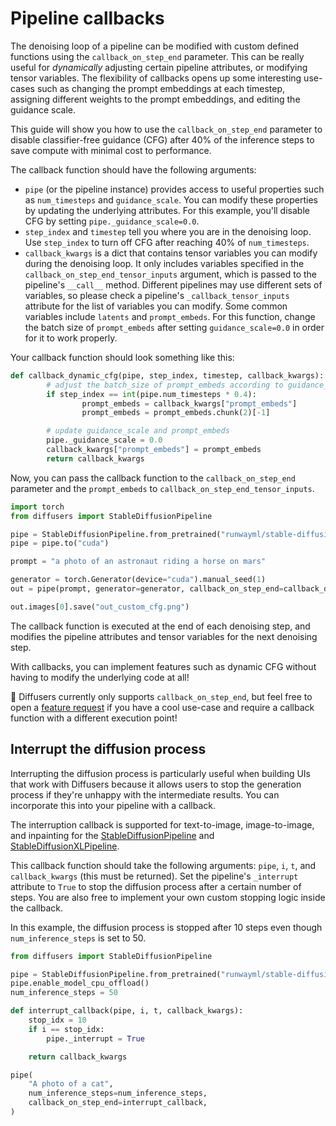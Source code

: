 <!--Copyright 2023 The HuggingFace Team. All rights reserved.

Licensed under the Apache License, Version 2.0 (the "License"); you may not use this file except in compliance with
the License. You may obtain a copy of the License at

http://www.apache.org/licenses/LICENSE-2.0

Unless required by applicable law or agreed to in writing, software distributed under the License is distributed on
an "AS IS" BASIS, WITHOUT WARRANTIES OR CONDITIONS OF ANY KIND, either express or implied. See the License for the
specific language governing permissions and limitations under the License.
-->

# Pipeline callbacks

The denoising loop of a pipeline can be modified with custom defined functions using the `callback_on_step_end` parameter. This can be really useful for *dynamically* adjusting certain pipeline attributes, or modifying tensor variables. The flexibility of callbacks opens up some interesting use-cases such as changing the prompt embeddings at each timestep, assigning different weights to the prompt embeddings, and editing the guidance scale.

This guide will show you how to use the `callback_on_step_end` parameter to disable classifier-free guidance (CFG) after 40% of the inference steps to save compute with minimal cost to performance.

The callback function should have the following arguments:

* `pipe` (or the pipeline instance) provides access to useful properties such as `num_timesteps` and `guidance_scale`. You can modify these properties by updating the underlying attributes. For this example, you'll disable CFG by setting `pipe._guidance_scale=0.0`.
* `step_index` and `timestep` tell you where you are in the denoising loop. Use `step_index` to turn off CFG after reaching 40% of `num_timesteps`.
* `callback_kwargs` is a dict that contains tensor variables you can modify during the denoising loop. It only includes variables specified in the `callback_on_step_end_tensor_inputs` argument, which is passed to the pipeline's `__call__` method. Different pipelines may use different sets of variables, so please check a pipeline's `_callback_tensor_inputs` attribute for the list of variables you can modify. Some common variables include `latents` and `prompt_embeds`. For this function, change the batch size of `prompt_embeds` after setting `guidance_scale=0.0` in order for it to work properly.

Your callback function should look something like this:

```python
def callback_dynamic_cfg(pipe, step_index, timestep, callback_kwargs):
        # adjust the batch_size of prompt_embeds according to guidance_scale
        if step_index == int(pipe.num_timesteps * 0.4):
                prompt_embeds = callback_kwargs["prompt_embeds"]
                prompt_embeds = prompt_embeds.chunk(2)[-1]

        # update guidance_scale and prompt_embeds
        pipe._guidance_scale = 0.0
        callback_kwargs["prompt_embeds"] = prompt_embeds
        return callback_kwargs
```

Now, you can pass the callback function to the `callback_on_step_end` parameter and the `prompt_embeds` to `callback_on_step_end_tensor_inputs`.

```py
import torch
from diffusers import StableDiffusionPipeline

pipe = StableDiffusionPipeline.from_pretrained("runwayml/stable-diffusion-v1-5", torch_dtype=torch.float16)
pipe = pipe.to("cuda")

prompt = "a photo of an astronaut riding a horse on mars"

generator = torch.Generator(device="cuda").manual_seed(1)
out = pipe(prompt, generator=generator, callback_on_step_end=callback_dynamic_cfg, callback_on_step_end_tensor_inputs=['prompt_embeds'])

out.images[0].save("out_custom_cfg.png")
```

The callback function is executed at the end of each denoising step, and modifies the pipeline attributes and tensor variables for the next denoising step.

With callbacks, you can implement features such as dynamic CFG without having to modify the underlying code at all!

<Tip>

🤗 Diffusers currently only supports `callback_on_step_end`, but feel free to open a [feature request](https://github.com/huggingface/diffusers/issues/new/choose) if you have a cool use-case and require a callback function with a different execution point!

</Tip>

## Interrupt the diffusion process

Interrupting the diffusion process is particularly useful when building UIs that work with Diffusers because it allows users to stop the generation process if they're unhappy with the intermediate results. You can incorporate this into your pipeline with a callback.

<Tip>

The interruption callback is supported for text-to-image, image-to-image, and inpainting for the [StableDiffusionPipeline](../api/pipelines/stable_diffusion/overview) and [StableDiffusionXLPipeline](../api/pipelines/stable_diffusion/stable_diffusion_xl).

</Tip>

This callback function should take the following arguments: `pipe`, `i`, `t`, and `callback_kwargs` (this must be returned). Set the pipeline's `_interrupt` attribute to `True` to stop the diffusion process after a certain number of steps. You are also free to implement your own custom stopping logic inside the callback.

In this example, the diffusion process is stopped after 10 steps even though `num_inference_steps` is set to 50.

```python
from diffusers import StableDiffusionPipeline

pipe = StableDiffusionPipeline.from_pretrained("runwayml/stable-diffusion-v1-5")
pipe.enable_model_cpu_offload()
num_inference_steps = 50

def interrupt_callback(pipe, i, t, callback_kwargs):
    stop_idx = 10
    if i == stop_idx:
        pipe._interrupt = True

    return callback_kwargs

pipe(
    "A photo of a cat",
    num_inference_steps=num_inference_steps,
    callback_on_step_end=interrupt_callback,
)
```
